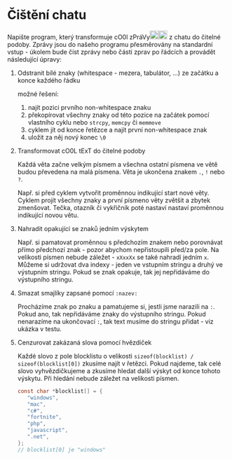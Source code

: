 # Čištění chatu

Napište program, který transformuje cO0l zPráVy<img height="20" src="https://emoji.gg/assets/emoji/GWjiangoOmegaLUL.png"><img height="20" src="https://emoji.gg/assets/emoji/1219_KEKW.png"> z chatu do čitelné podoby.
Zprávy jsou do našeho programu přesměrovány na standardní vstup - úkolem bude číst zprávy nebo části zprav po řádcích a provádět následující úpravy:

1. Odstranit bílé znaky (whitespace - mezera, tabulátor, ...) ze začátku a konce každého řádku

   možné řešení:
   1. najít pozici prvního non-whitespace znaku
   2. překopírovat všechny znaky od této pozice na začátek pomocí vlastního cyklu nebo `strcpy`, `memcpy` či `memmove`
   3. cyklem jít od konce řetězce a najít první non-whitespace znak
   4. uložit za něj nový konec `\0`

2. Transformovat cO0L tExT do čitelné podoby

   Každá věta začne velkým písmem a všechna ostatní písmena ve větě budou převedena na malá písmena.
   Věta je ukončena znakem `.`, `!` nebo `?`.

   Např. si před cyklem vytvořit proměnnou indikující start nové věty.
   Cyklem projít všechny znaky a první písmeno věty zvětšit a zbytek zmenšovat.
   Tečka, otazník či vykřičník poté nastaví nastaví proměnnou indikující novou větu.

3. Nahradit opakující se znaků jedním výskytem

   Např. si pamatovat proměnnou s předchozím znakem nebo porovnávat přímo předchozí znak - pozor abychom nepřistoupili před/za pole.
   Na velikosti písmen nebude záležet - `xXxxXx` se také nahradí jedním `x`.
   Můžeme si udržovat dva indexy - jeden ve vstupním stringu a druhý ve výstupním stringu.
   Pokud se znak opakuje, tak jej nepřidáváme do výstupního stringu.

4. Smazat smajlíky zapsané pomocí `:nazev:`

   Procházíme znak po znaku a pamatujeme si, jestli jsme narazili na `:`.
   Pokud ano, tak nepřidáváme znaky do výstupního stringu.
   Pokud nenarazíme na ukončovací `:`, tak text musíme do stringu přidat - viz ukázka v testu.

5. Cenzurovat zakázaná slova pomocí hvězdiček

   Každé slovo z pole blocklistu o velikosti `sizeof(blocklist) / sizeof(blocklist[0])` zkusíme najít v řetězci.
   Pokud najdeme, tak celé slovo vyhvězdičkujeme a zkusíme hledat další výskyt od konce tohoto výskytu.
   Při hledání nebude záležet na velikosti písmen.

   ```c
   const char *blocklist[] = {
      "windows",
      "mac",
      "c#",
      "fortnite",
      "php",
      "javascript",
      ".net",
   };
   // blocklist[0] je "windows"
   ```
